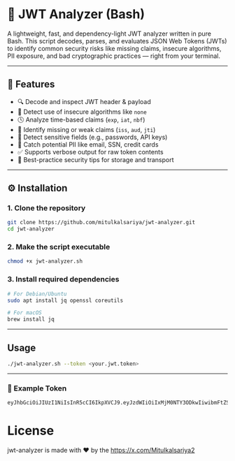 # 🔐 JWT Analyzer (Bash)

A lightweight, fast, and dependency-light JWT analyzer written in pure Bash. This script decodes, parses, and evaluates JSON Web Tokens (JWTs) to identify common security risks like missing claims, insecure algorithms, PII exposure, and bad cryptographic practices — right from your terminal.

---

## 🚀 Features

- 🔍 Decode and inspect JWT header & payload
- 🔐 Detect use of insecure algorithms like `none`
- 🕓 Analyze time-based claims (`exp`, `iat`, `nbf`)
- 🧠 Identify missing or weak claims (`iss`, `aud`, `jti`)
- 📛 Detect sensitive fields (e.g., passwords, API keys)
- 📧 Catch potential PII like email, SSN, credit cards
- ✅ Supports verbose output for raw token contents
- 💬 Best-practice security tips for storage and transport

---
## ⚙️ Installation

### 1. Clone the repository

```bash
git clone https://github.com/mitulkalsariya/jwt-analyzer.git
cd jwt-analyzer
```

### 2. Make the script executable

```bash
chmod +x jwt-analyzer.sh
```

### 3. Install required dependencies

```bash
# For Debian/Ubuntu
sudo apt install jq openssl coreutils

# For macOS
brew install jq
```

---

## Usage

```bash
./jwt-analyzer.sh --token <your.jwt.token>
```

---

### 🧪 Example Token

```bash
eyJhbGciOiJIUzI1NiIsInR5cCI6IkpXVCJ9.eyJzdWIiOiIxMjM0NTY3ODkwIiwibmFtZSI6IkpvaG4gRG9lIiwiaWF0IjoxNTE2MjM5MDIyfQ.SflKxwRJSMeKKF2QT4fwpMeJf36POk6yJV_adQssw5c
```

# License

jwt-analyzer is made with ❤️ by the https://x.com/Mitulkalsariya2
